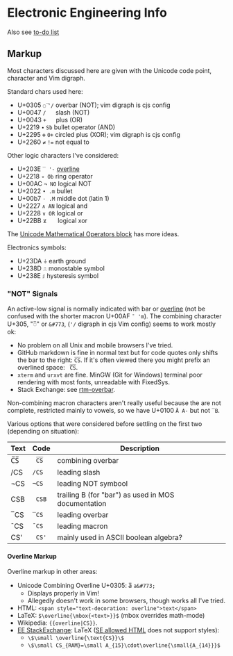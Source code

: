 Electronic Engineering Info
===========================

Also see [to-do list](todo.md)


Markup
------

Most characters discussed here are given with the Unicode code point,
character and Vim digraph.

Standard chars used here:
- U+0305 `◌̅` `'/` overbar (NOT); vim digraph is cjs config
- U+0047 `/`  `  ` slash (NOT)
- U+0043 `+`  `  ` plus (OR)
- U+2219 `∙`  `Sb` bullet operator (AND)
- U+2295 `⊕`  `0+` circled plus (XOR); vim digraph is cjs config
- U+2260 `≠`  `!=` not equal to

Other logic characters I've considered:
- U+203E `‾ '-` [overline]
- U+2218 `∘ Ob` ring operator
- U+00AC `¬ NO` logical NOT
- U+2022 `• .m` bullet
- U+00b7 `· .M` middle dot (latin 1)
- U+2227 `∧ AN` logical and
- U+2228 `∨ OR` logical or
- U+22BB `⊻   ` logical xor

The [Unicode Mathematical Operators block][ucmath] has more ideas.

Electronics symbols:
- U+23DA `⏚` earth ground
- U+238D `⎍` monostable symbol
- U+238E `⎎` hysteresis symbol

### "NOT" Signals

An active-low signal is normally indicated with bar or [overline]
\(not be confused with the shorter macron U+00AF `¯ 'm`). The
combining character U+305, "◌̅" or `&#773`, (`'/` digraph in cjs Vim
config) seems to work mostly ok:
- No problem on all Unix and mobile browsers I've tried.
- GitHub markdown is fine in normal text but for code quotes only
  shifts the bar to the right: `C̅S̅`. If it's often viewed there you
  might prefix an overlined space: ` ̅C̅S̅`.
- `xterm` and `urxvt` are fine. MinGW (Git for Windows) terminal poor
  rendering with most fonts, unreadable with FixedSys.
- Stack Exchange: see [rtm-overbar].

Non-combining macron characters aren't really useful because the are
not complete, restricted mainly to vowels, so we have U+0100 `Ā A-`
but not `‾B`.

Various options that were considered before settling on the first two
(depending on situation):

| Text | Code   | Description
|------|--------|------------------------------------------------------
| C̅S̅   | ` C̅S̅`  | combining overbar
| /CS  | `/CS`  | leading slash
| ¬CS  | `¬CS`  | leading NOT symbool
|  CSB | ` CSB` | trailing B (for "bar") as used in MOS documentation
| ‾CS  | `‾CS`  | leading overbar
| ¯CS  | `¯CS`  | leading macron
|  CS' | ` CS'` | mainly used in ASCII boolean algebra?

#### Overline Markup

Overline markup in other areas:
- Unicode Combining Overline U+0305: a̅ `a&#773;`
  - Displays properly in Vim!
  - Allegedly doesn't work in some browsers, though works all I've tried.
- HTML: `<span style="text-decoration: overline">text</span>`
- LaTeX: `$\overline{\mbox{<text>}}$` (mbox overrides math-mode)
- Wikipedia: `{{overline|CS}}`.
- [EE StackExchange]: LaTeX ([SE allowed HTML] does not support styles):
  - `\$\small \overline{\text{CS}}\$`
  - `\$\small CS_{RAM}=\small A_{15}\cdot\overline{\small{A_{14}}}$`



[EE StackExchange]: https://electronics.stackexchange.com/
[SE allowed HTML]: https://meta.stackexchange.com/questions/1777/what-html-tags-are-allowed-on-stack-exchange-sites
[overline]: https://en.wikipedia.org/wiki/Overline
[ucmath]: https://unicode-table.com/en/blocks/mathematical-operators/
[rtm-overbar]: https://retrocomputing.meta.stackexchange.com/a/662/7208
